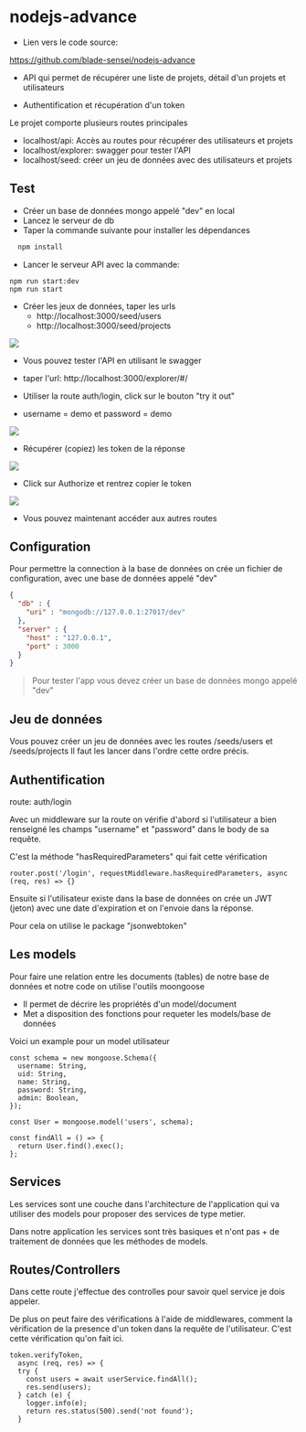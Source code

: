# nodejs-advance

- Lien vers le code source:

https://github.com/blade-sensei/nodejs-advance


- API qui permet de récupérer une liste de projets, détail d'un projets et utilisateurs

- Authentification et récupération d'un token


Le projet comporte plusieurs routes principales

- localhost/api: Accès au routes pour récupérer des utilisateurs et projets
- localhost/explorer: swagger pour tester l'API
- localhost/seed: créer un jeu de données avec des utilisateurs et projets


## Test

- Créer un base de données mongo appelé "dev" en local
- Lancez le serveur de db
- Taper la commande suivante pour installer les dépendances

```bash
  npm install
```
- Lancer le serveur API avec la commande:

```
npm run start:dev
npm run start
```

- Créer les jeux de données, taper les urls
    - http://localhost:3000/seed/users
    - http://localhost:3000/seed/projects

![](https://i.imgur.com/2NuUX6V.png)



- Vous pouvez tester l'API en utilisant le swagger

- taper l'url: http://localhost:3000/explorer/#/

- Utiliser la route auth/login, click sur le bouton "try it out"
- username = demo et password = demo

![](https://i.imgur.com/WcVwibc.png)

- Récupérer (copiez) les token de la réponse

![](https://i.imgur.com/bYFoBMa.png)


- Click sur Authorize et rentrez copier le token

![](https://i.imgur.com/dpVjyn1.png)


- Vous pouvez maintenant accéder aux autres routes




## Configuration

Pour permettre la connection à la base de données on crée un fichier de configuration, avec une base de données appelé "dev"

```json
{
  "db" : {
    "uri" : "mongodb://127.0.0.1:27017/dev"
  },
  "server" : {
    "host" : "127.0.0.1",
    "port" : 3000
  }
}
```

> Pour tester l'app vous devez créer un base de données mongo appelé "dev"
>

## Jeu de données

Vous pouvez créer un jeu de données avec les routes /seeds/users et /seeds/projects
Il faut les lancer dans l'ordre cette ordre précis.


## Authentification

route: auth/login

Avec un middleware sur la route on vérifie d'abord si l'utilisateur a bien renseigné les champs "username" et "password" dans le body de sa requête.

C'est la méthode "hasRequiredParameters" qui fait cette vérification

```javascript=
router.post('/login', requestMiddleware.hasRequiredParameters, async (req, res) => {}
```

Ensuite si l'utilisateur existe dans la base de données on crée un JWT (jeton) avec une date d'expiration et on l'envoie dans la réponse.

Pour cela on utilise le package "jsonwebtoken"


## Les models

Pour faire une relation entre les documents (tables) de notre base de données et notre code on utilise l'outils moongoose

- Il permet de décrire les propriétés d'un model/document
- Met a disposition des fonctions pour requeter les models/base de données

Voici un example pour un model utilisateur

```javascript=
const schema = new mongoose.Schema({
  username: String,
  uid: String,
  name: String,
  password: String,
  admin: Boolean,
});

const User = mongoose.model('users', schema);

const findAll = () => {
  return User.find().exec();
};
```

## Services

Les services sont une couche dans l'architecture de l'application qui va utiliser des models pour proposer des services de type metier.

Dans notre application les services sont très basiques et n'ont pas + de traitement de données que les méthodes de models.

## Routes/Controllers

Dans cette route j'effectue des controlles pour savoir quel service je dois appeler.

De plus on peut faire des vérifications à l'aide de middlewares, comment la vérification de la presence d'un token dans la requête de l'utilisateur. C'est cette vérification qu'on fait ici.

```javascript=
token.verifyToken,
  async (req, res) => {
  try {
    const users = await userService.findAll();
    res.send(users);
  } catch (e) {
    logger.info(e);
    return res.status(500).send('not found');
  }
```
